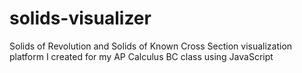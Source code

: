 # solids-visualizer

Solids of Revolution and Solids of Known Cross Section visualization platform I created for my AP Calculus BC class using JavaScript

